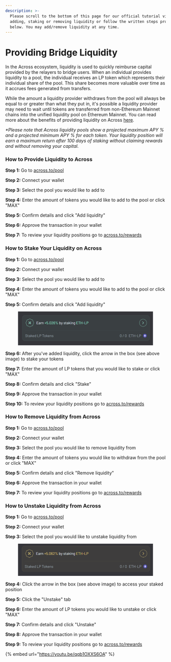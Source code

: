 ```yaml
---
description: >-
  Please scroll to the bottom of this page for our official tutorial video on
  adding, staking or removing liquidity or follow the written steps provided
  below. You may add/remove liquidity at any time.
---
```


# Providing Bridge Liquidity

In the Across ecosystem, liquidity is used to quickly reimburse capital provided by the relayers to bridge users. When an individual provides liquidity to a pool, the individual receives an LP token which represents their individual share of the pool. This share becomes more valuable over time as it accrues fees generated from transfers.

While the amount a liquidity provider withdraws from the pool will always be equal to or greater than what they put in, it's possible a liquidity provider may need to wait until tokens are transferred from non-Ethereum Mainnet chains into the unified liquidity pool on Ethereum Mainnet. You can read more about the benefits of providing liquidity on Across [here](https://medium.com/@kevin-uma/why-lp-with-across-f55b40703ca0).

_\*Please note that Across liquidity pools show a projected maximum APY % and a projected minimum APY % for each token. Your liquidity position will earn a maximum return after 100 days of staking without claiming rewards and without removing your capital._&#x20;

### How to Provide Liquidity to Across

**Step 1:** Go to [across.to/pool](https://across.to/pool)

**Step 2:** Connect your wallet&#x20;

**Step 3:** Select the pool you would like to add to

**Step 4:** Enter the amount of tokens you would like to add to the pool or click "MAX"

**Step 5:** Confirm details and click "Add liquidity"

**Step 6:** Approve the transaction in your wallet

**Step 7:** To review your liquidity positions go to [across.to/rewards](https://across.to/rewards)



### How to Stake Your Liquidity on Across

**Step 1:** Go to [across.to/pool](https://across.to/pool)

**Step 2:** Connect your wallet&#x20;

**Step 3:** Select the pool you would like to add to

**Step 4:** Enter the amount of tokens you would like to add to the pool or click "MAX"

**Step 5:** Confirm details and click "Add liquidity"

<figure><img src="../.gitbook/assets/image.png" alt=""><figcaption></figcaption></figure>

**Step 6:** After you've added liquidity, click the arrow in the box (see above image) to stake your tokens&#x20;

**Step 7:** Enter the amount of LP tokens that you would like to stake or click "MAX"

**Step 8:** Confirm details and click "Stake"

**Step 9:** Approve the transaction in your wallet

**Step 10:** To review your liquidity positions go to [across.to/rewards](https://across.to/rewards)



### How to Remove Liquidity from Across

**Step 1:** Go to [across.to/pool](https://across.to/pool)

**Step 2:** Connect your wallet&#x20;

**Step 3:** Select the pool you would like to remove liquidity from

**Step 4:** Enter the amount of tokens you would like to withdraw from the pool or click "MAX"

**Step 5:** Confirm details and click "Remove liquidity"

**Step 6:** Approve the transaction in your wallet

**Step 7:** To review your liquidity positions go to [across.to/rewards](https://across.to/rewards)



### How to Unstake Liquidity from Across

**Step 1:** Go to [across.to/pool](https://across.to/pool)

**Step 2:** Connect your wallet&#x20;

**Step 3:** Select the pool you would like to unstake liquidity from

<figure><img src="../.gitbook/assets/image (1).png" alt=""><figcaption></figcaption></figure>

**Step 4:** Click the arrow in the box (see above image) to access your staked position

**Step 5:** Click the "Unstake" tab

**Step 6:** Enter the amount of LP tokens you would like to unstake or click "MAX"

**Step 7:** Confirm details and click "Unstake"

**Step 8:** Approve the transaction in your wallet

**Step 9:** To review your liquidity positions go to [across.to/rewards](https://across.to/rewards)



{% embed url="https://youtu.be/qqb1OXXS6OA" %}




